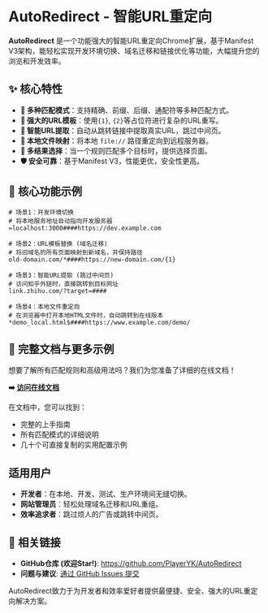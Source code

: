 # AutoRedirect - 智能URL重定向

**AutoRedirect** 是一个功能强大的智能URL重定向Chrome扩展，基于Manifest V3架构，能轻松实现开发环境切换、域名迁移和链接优化等功能，大幅提升您的浏览和开发效率。

## ✨ 核心特性

- **🎯 多种匹配模式**：支持精确、前缀、后缀、通配符等多种匹配方式。
- **🔧 强大的URL模板**：使用`{1}`, `{2}`等占位符进行复杂的URL重写。
- **🔗 智能URL提取**：自动从跳转链接中提取真实URL，跳过中间页。
- **📁 本地文件映射**：将本地 `file://` 路径重定向到远程服务器。
- **🔀 多结果选择**：当一个规则匹配多个目标时，提供选择页面。
- **🛡️ 安全可靠**：基于Manifest V3，性能更优，安全性更高。

## 🚀 核心功能示例

```
# 场景1：开发环境切换
# 将本地服务地址自动指向开发服务器
=localhost:3000####https://dev.example.com

# 场景2：URL模板替换 (域名迁移)
# 将旧域名的所有页面映射到新域名，并保持路径
old-domain.com/*####https://new-domain.com/{1}

# 场景3：智能URL提取 (跳过中间页)
# 访问知乎外链时，直接跳转到目标网址
link.zhihu.com/?target=####

# 场景4：本地文件重定向
# 在浏览器中打开本地HTML文件时，自动跳转到在线版本
*demo_local.html$####https://www.example.com/demo/
```

## 📖 完整文档与更多示例

想要了解所有匹配规则和高级用法吗？我们为您准备了详细的在线文档！

**➡️ [访问在线文档](https://playeryk.github.io/AutoRedirect/)**

在文档中，您可以找到：
- 完整的上手指南
- 所有匹配模式的详细说明
- 几十个可直接复制的实用配置示例

## 适用用户

- **开发者**：在本地、开发、测试、生产环境间无缝切换。
- **网站管理员**：轻松处理域名迁移和URL重组。
- **效率追求者**：跳过烦人的广告或跳转中间页。

## 🔗 相关链接

- **GitHub仓库 (欢迎Star!)**: https://github.com/PlayerYK/AutoRedirect
- **问题与建议**: [通过 GitHub Issues 提交](https://github.com/PlayerYK/AutoRedirect/issues)

AutoRedirect致力于为开发者和效率爱好者提供最便捷、安全、强大的URL重定向解决方案。
